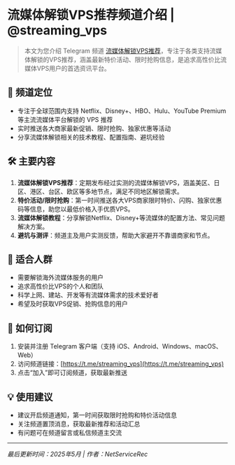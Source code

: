 # 流媒体解锁VPS推荐频道介绍 | @streaming_vps

> 本文为您介绍 Telegram 频道 [流媒体解锁VPS推荐](https://t.me/streaming_vps)，专注于各类支持流媒体解锁的VPS推荐，涵盖最新特价活动、限时抢购信息，是追求高性价比流媒体VPS用户的首选资讯平台。

## 🎯 频道定位

- 专注于全球范围内支持 Netflix、Disney+、HBO、Hulu、YouTube Premium 等主流流媒体平台解锁的 VPS 推荐
- 实时推送各大商家最新促销、限时抢购、独家优惠等活动
- 分享流媒体解锁相关的技术教程、配置指南、避坑经验

## 🛠️ 主要内容

1. **流媒体解锁VPS推荐**：定期发布经过实测的流媒体解锁VPS，涵盖美区、日区、港区、台区、欧区等多地节点，满足不同地区解锁需求。
2. **特价活动/限时抢购**：第一时间推送各大VPS商家限时特价、闪购、独家优惠码等信息，助您以最低价格入手优质VPS。
3. **流媒体解锁教程**：分享解锁Netflix、Disney+等流媒体的配置方法、常见问题解决方案。
4. **避坑与测评**：频道主及用户实测反馈，帮助大家避开不靠谱商家和节点。

## 👤 适合人群

- 需要解锁海外流媒体服务的用户
- 追求高性价比VPS的个人和团队
- 科学上网、建站、开发等有流媒体需求的技术爱好者
- 希望及时获取VPS促销、抢购信息的用户

## 📢 如何订阅

1. 安装并注册 Telegram 客户端（支持 iOS、Android、Windows、macOS、Web）
2. 访问频道链接：[https://t.me/streaming_vps](https://t.me/streaming_vps)
3. 点击“加入”即可订阅频道，获取最新推送

## 💡 使用建议

- 建议开启频道通知，第一时间获取限时抢购和特价活动信息
- 关注频道置顶消息，获取最新推荐和活动汇总
- 有问题可在频道留言或私信频道主交流

---
*最后更新时间：2025年5月 | 作者：NetServiceRec* 